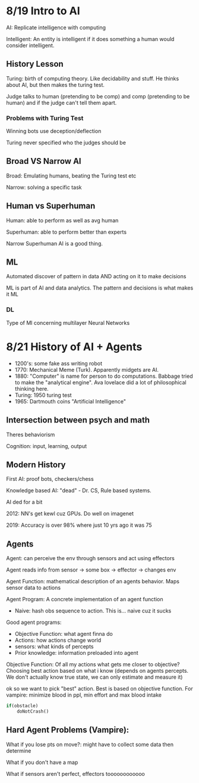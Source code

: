 # 8/19 Intro to AI
AI: Replicate intelligence with computing

Intelligent: An entity is intelligent if it does something a human would consider intelligent.


## History Lesson
Turing: birth of computing theory.  Like decidability and stuff.
He thinks about AI, but then makes the turing test.

Judge talks to human (pretending to be comp) and comp (pretending to be human) and if the judge
can't tell them apart.


### Problems with Turing Test
Winning bots use deception/deflection

Turing never specified who the judges should be

## Broad VS Narrow AI
Broad: Emulating humans, beating the Turing test etc

Narrow: solving a specific task

## Human vs Superhuman
Human: able to perform as well as avg human

Superhuman: able to perform better than experts

Narrow Superhuman AI is a good thing.

## ML
Automated discover of pattern in data AND acting on it to make decisions

ML is part of AI and data analytics.  The pattern and decisions is what makes it ML

### DL
Type of Ml concerning multilayer Neural Networks


# 8/21 History of AI + Agents
- 1200's: some fake ass writing robot
- 1770: Mechanical Meme (Turk).  Apparently midgets are AI.
- 1880: "Computer" is name for person to do computations.  Babbage tried to make the "analytical engine".  Ava lovelace did a lot of philosophical
thinking here.
- Turing: 1950 turing test
- 1965: Dartmouth coins "Artificial Intelligence"

## Intersection between psych and math
Theres behaviorism

Cognition: input, learning, output


## Modern History
First AI: proof bots, checkers/chess

Knowledge based AI: "dead" - Dr. CS, Rule based systems.

AI ded for a bit

2012: NN's get kewl cuz GPUs.  Do well on imagenet

2019: Accuracy is over 98% where just 10 yrs ago it was 75

## Agents
Agent: can perceive the env through sensors and act using effectors

Agent reads info from sensor -> some box -> effector -> changes env

Agent Function: mathematical description of an agents behavior.  Maps 
sensor data to actions

Agent Program: A concrete implementation of an agent function
- Naive: hash obs sequence to action.  This is... naive cuz it sucks

Good agent programs:
- Objective Function: what agent finna do
- Actions: how actions change world
- sensors: what kinds of percepts
- Prior knowledge: information preloaded into agent

Objective Function: Of all my actions what gets me closer to objective?
Choosing best action based on what i know (depends on agents percepts.  We don't actually know true state, we can only estimate and measure it)

ok so we want to pick "best" action.  Best is based on objective function.
For vampire: minimize blood in ppl, min effort and max blood intake

``` python
if(obstacle)
    doNotCrash()
```

## Hard Agent Problems (Vampire):
What if you lose pts on move?: might have to collect some data then determine

What if you don't have a map

What if sensors aren't perfect, effectors toooooooooooo